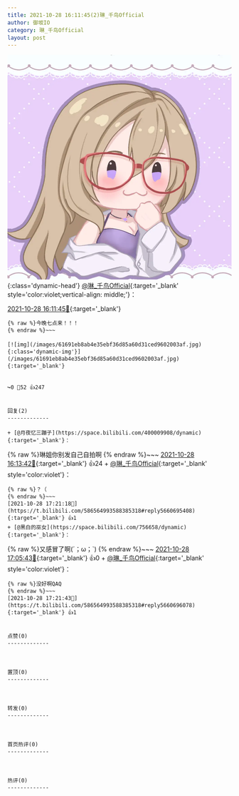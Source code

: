 ```yaml
---
title: 2021-10-28 16:11:45(2)琳_千鸟Official
author: 御坂IO
category: 琳_千鸟Official
layout: post
---
```


![img](/images/c0a88f85ebd0d056f37b114e0748e69556c8b488.jpg){:class='dynamic-head'}
[@琳_千鸟Official](https://space.bilibili.com/1620923329/dynamic){:target='_blank' style='color:violet;vertical-align: middle;'}：

[2021-10-28 16:11:45🔗](https://t.bilibili.com/586564993588385318){:target='_blank'}

~~~
{% raw %}今晚七点来！！！
{% endraw %}~~~

[![img](/images/61691eb8ab4e35ebf36d85a60d31ced9602003af.jpg){:class='dynamic-img'}](/images/61691eb8ab4e35ebf36d85a60d31ced9602003af.jpg){:target='_blank'}


↪️0 💬52 👍247


回复(2)
-------------

+ [@月夜忆三蹦子](https://space.bilibili.com/400009908/dynamic){:target='_blank'}：
~~~
{% raw %}琳姐你别发自己自拍啊
{% endraw %}~~~
[2021-10-28 16:13:42🔗](https://t.bilibili.com/586564993588385318#reply5660405867){:target='_blank'} 👍24
    + [@琳_千鸟Official](https://space.bilibili.com/1620923329/dynamic){:target='_blank' style='color:violet'}：
~~~
{% raw %}？（
{% endraw %}~~~
[2021-10-28 17:21:18🔗](https://t.bilibili.com/586564993588385318#reply5660695408){:target='_blank'} 👍1
+ [@黑白的巫女](https://space.bilibili.com/756658/dynamic){:target='_blank'}：
~~~
{% raw %}又感冒了啊(´；ω；`)
{% endraw %}~~~
[2021-10-28 17:05:43🔗](https://t.bilibili.com/586564993588385318#reply5660620832){:target='_blank'} 👍0
    + [@琳_千鸟Official](https://space.bilibili.com/1620923329/dynamic){:target='_blank' style='color:violet'}：
~~~
{% raw %}没好啊QAQ
{% endraw %}~~~
[2021-10-28 17:21:43🔗](https://t.bilibili.com/586564993588385318#reply5660696078){:target='_blank'} 👍1


点赞(0)
-------------



置顶(0)
-------------



转发(0)
-------------



首页热评(0)
-------------



热评(0)
-------------



